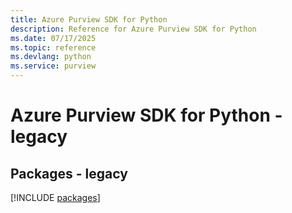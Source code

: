 ```yaml
---
title: Azure Purview SDK for Python
description: Reference for Azure Purview SDK for Python
ms.date: 07/17/2025
ms.topic: reference
ms.devlang: python
ms.service: purview
---
```

# Azure Purview SDK for Python - legacy
## Packages - legacy
[!INCLUDE [packages](purview-index.md)]